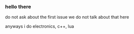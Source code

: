 ### hello there

do not ask about the first issue we do not talk about that here





anyways i do electronics, c++, lua




